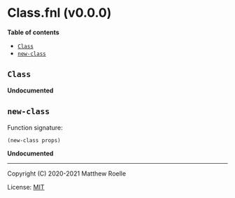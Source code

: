 # Class.fnl (v0.0.0)

**Table of contents**

- [`Class`](#class)
- [`new-class`](#new-class)

## `Class`
**Undocumented**

## `new-class`
Function signature:

```
(new-class props)
```

**Undocumented**


---

Copyright (C) 2020-2021 Matthew Roelle

License: [MIT](https://github.com/MattRoelle/golly/blob/master/LICENSE.txt)


<!-- Generated with Fenneldoc v0.1.8
     https://gitlab.com/andreyorst/fenneldoc -->
